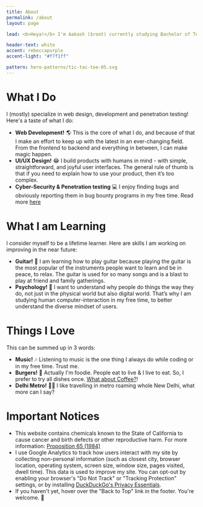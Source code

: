 ```yaml
---
title: About
permalink: /about
layout: page

lead: <b>Heya!</b> I'm Aakash ($root) currently studying Bachelor of Technology in Computer Science at National Institute of Technology Warangal. I've been doing web development seriously for over 2 years and before that I still couldn't put my computer away. I was always doing web development and penetration tests in my free time, and even in class! It was something I was and still am very passionate about today, I also do penetration testing and do bug bounty and provide cyber-security. <br> <br> One day I hope to be able to travel and meet new people around the world.

header-text: white
accent: rebeccapurple
accent-light: "#f7f1ff"

pattern: hero-patterns/tic-tac-toe-05.svg
---
```


# What I Do

I (mostly) specialize in web design, development and penetration testing! Here's a taste of what I do:

- **Web Development!** :earth_americas: This is the core of what I do, and because of that I make an effort to keep up with the latest in an ever-changing field. From the frontend to backend and everything in between, I can make magic happen.
- **UI/UX Design!** :joy: I build products with humans in mind - with simple, straightforward, and joyful user interfaces. The general rule of thumb is that if you need to explain how to use your product, then it’s too complex.
- **Cyber-Security & Penetration testing**  :computer: I enjoy finding bugs and obviously reporting them in bug bounty programs in my free time. Read more [here](https://cybsec.in)

# What I am Learning

I consider myself to be a lifetime learner. Here are skills I am working on improving in the near future:

- **Guitar!**  :guitar: I am learning how to play guitar because playing the guitar is the most popular of the instruments people want to learn and be in peace, to relax. The guitar is used for so many songs and is a blast to play at friend and family gatherings. 
 - **Psychology!**  :necktie: I want to understand why people do things the way they do, not just in the physical world but also digital world.  That’s why I am studying human computer-interaction in my free time, to better understand the diverse mindset of users.

# Things I Love

This can be summed up in 3 words:

- **Music!** 🎶 Listening to music is the one thing I always do while coding or in my free time. Trust me.
- **Burgers!** :hamburger: Actually I'm foodie. People eat to live & I live to eat. So, I prefer to try all dishes once. [What about Coffee?](https://ko-fi.com/aakashkumar)!
- **Delhi Metro!** :rainbow::station: I like travelling in metro roaming whole New Delhi, what more can I say?

# Important Notices

- This website contains chemicals known to the State of California to cause cancer and birth defects or other reproductive harm. For more information: [Proposition 65 (1984)](https://en.wikipedia.org/wiki/California_Proposition_65_(1986)?oldformat=true)
- I use Google Analytics to track how users interact with my site by collecting non-personal information (such as closest city, browser location, operating system, screen size, window size, pages visited, dwell time). This data is used to improve my site. You can opt-out by enabling your browser's "Do Not Track" or "Tracking Protection" settings, or by installing [DuckDuckGo's Privacy Essentials](https://duckduckgo.com/app).
- If you haven't yet, hover over the "Back to Top" link in the footer. You're welcome. :rocket:
